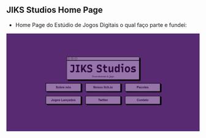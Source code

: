 ## JIKS Studios Home Page

- Home Page do Estúdio de Jogos Digitais o qual faço parte e fundei:

<div>
  <img src="https://github.com/JoaoDragon47/JIKStudiosHomePage/blob/main/JIKStudiosHomePage/src/img/preview.png">
</div>
